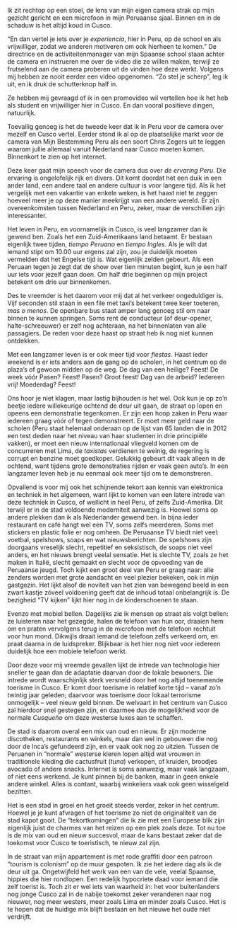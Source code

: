 <p class="intro">Ik zit rechtop op een stoel, de lens van mijn eigen camera strak op mijn gezicht gericht en een microfoon in mijn Peruaanse sjaal. Binnen en in de schaduw is het altijd koud in Cusco.</p>

“En dan vertel je iets over je *experiencia*, hier in Peru, op de school en als vrijwilliger, zodat we anderen motiveren om ook hierheen te komen.” De directrice en de activiteitenmanager van mijn Spaanse school staan achter de camera en instrueren me over de video die ze willen maken, terwijl ze frutselend aan de camera proberen uit de vinden hoe deze werkt. Volgens mij hebben ze nooit eerder een video opgenomen. “Zo stel je scherp”, leg ik uit, en ik druk de schutterknop half in.

Ze hebben mij gevraagd of ik in een promovideo wil vertellen hoe ik het heb als student en vrijwilliger hier in Cusco. En dan vooral positieve dingen, natuurlijk.

Toevallig genoeg is het de tweede keer dat ik in Peru voor de camera over mezelf en Cusco vertel. Eerder stond ik al op de plaatselijke markt voor de camera van Mijn Bestemming Peru als een soort Chris Zegers uit te leggen waarom jullie allemaal vanuit Nederland naar Cusco moeten komen. Binnenkort te zien op het internet.

Deze keer gaat mijn speech voor de camera dus over *de ervaring Peru*. Die ervaring is ongelofelijk rijk en divers. Dit komt doordat het een duik in een ander land, een andere taal en andere cultuur is voor langere tijd. Als ik het vergelijk met een vakantie van enkele weken, is het haast niet te zeggen hoeveel meer je op deze manier meekrijgt van een andere wereld. Er zijn overeenkomsten tussen Nederland en Peru, zeker, maar de verschillen zijn interessanter.

Het leven in Peru, en voornamelijk in Cusco, is veel langzamer dan ik gewend ben. Zoals het een Zuid-Amerikaans land betaamt. Er bestaan eigenlijk twee tijden, *tiempo Peruano* en *tiempo Ingles*. Als je wilt dat iemand stipt om 10.00 uur ergens zal zijn, zou je duidelijk moeten vermelden dat het Engelse tijd is. Wat eigenlijk zelden gebeurt. Als een Peruaan tegen je zegt dat de show over tien minuten begint, kun je een half uur iets voor jezelf gaan doen. Om half drie beginnen op mijn project betekent om drie uur binnenkomen.

Des te vreemder is het daarom voor mij dat al het verkeer ongeduldiger is. Vijf seconden stil staan in een file met taxi’s betekent twee keer toeteren, *mas o menos*. De openbare bus staat amper lang genoeg stil om naar binnen te kunnen springen. Soms rent de conducteur (of deur-opener, halte-schreeuwer) er zelf nog achteraan, na het binnenlaten van alle passagiers. De reden voor deze haast op straat heb ik nog niet kunnen ontdekken.

Met een langzamer leven is er ook meer tijd voor *fiestas*. Haast ieder weekend is er iets anders aan de gang op de scholen, in het centrum op de plaza’s of gewoon midden op de weg. De dag van een heilige? Feest! De week vóór Pasen? Feest! Pasen? Groot feest! Dag van de arbeid? Iedereen vrij! Moederdag? Feest!

Ons hoor je niet klagen, maar lastig bijhouden is het wel. Ook kun je op zo’n beetje iedere willekeurige ochtend de deur uit gaan, de straat op lopen en opeens een demonstratie tegenkomen. Er zijn een hoop zaken in Peru waar iedereen graag vóór of tegen demonstreert. Er moet meer geld naar de scholen (Peru staat helemaal onderaan op de lijst van 65 landen die in 2012 een test deden naar het niveau van haar studenten in drie principiële vakken), er moet een nieuw internationaal vliegveld komen om de concurreren met Lima, de *taxistas* verdienen te weinig, de regering is corrupt en benzine moet goedkoper. Gelukkig gebeurt dit vaak alleen in de ochtend, want tijdens grote demonstraties rijden er vaak geen auto’s. In een langzamer leven heb je nu eenmaal ook meer tijd om te demonstreren.

Opvallend is voor mij ook het schijnende tekort aan kennis van elektronica en techniek in het algemeen, want lijkt te komen van een latere intrede van deze techniek in Cusco, of wellicht in heel Peru, of zelfs Zuid-Amerika. Dit terwijl er in de stad voldoende moderniteit aanwezig is. Hoewel soms op andere plekken dan ik als Nederlander gewend ben. In bijna ieder restaurant en café hangt wel een TV, soms zelfs meerderen. Soms met stickers en plastic folie er nog omheen. De Peruaanse TV biedt niet veel: voetbal, spelshows, soaps en wat nieuwsberichten. De spelshows zijn doorgaans vreselijk slecht, repetitief en seksistisch, de soaps niet veel anders, en het nieuws brengt veelal sensatie. Het is slechte TV, zoals ze het maken in Italië, slecht gemaakt en slecht voor de opvoeding van de Peruaanse jeugd. Toch kijkt een groot deel van Peru er graag naar: alle zenders worden met grote aandacht en veel plezier bekeken, ook in mijn gastgezin. Het lijkt alsof de noviteit van het zien van bewegend beeld in een zwart kastje zóveel voldoening geeft dat de inhoud totaal onbelangrijk is. De bezigheid “TV kijken” lijkt hier nog in de kinderschoenen te staan.

Evenzo met mobiel bellen. Dagelijks zie ik mensen op straat als volgt bellen: ze luisteren naar het gezegde, halen de telefoon van hun oor, draaien hem om en praten vervolgens terug in de microfoon met de telefoon rechtuit voor hun mond. Dikwijls draait iemand de telefoon zelfs verkeerd om, en praat daarna in de luidspreker. Blijkbaar is het hier nog niet voor iedereen duidelijk hoe een mobiele telefoon werkt.

Door deze voor mij vreemde gevallen lijkt de intrede van technologie hier sneller te gaan dan de adaptatie daarvan door de lokale bewoners. Die intrede wordt waarschijnlijk sterk versneld door het nog altijd toenemende toerisme in Cusco. Er komt door toerisme in relatief korte tijd – vanaf zo’n twintig jaar geleden; daarvoor was toerisme door lokaal terrorisme onmogelijk – veel nieuw geld binnen. De welvaart in het centrum van Cusco zal hierdoor snel gestegen zijn, en daarmee dus de mogelijkheid voor de normale *Cusqueño* om deze westerse luxes aan te schaffen.

De stad is daarom overal een mix van oud en nieuw. Er zijn moderne discotheken, restaurants en winkels, maar dan wel in gebouwen die nog door de Inca’s gefundeerd zijn, en er vaak ook nog zo uitzien. Tussen de Peruanen in “normale” westerse kleren lopen altijd wat vrouwen in traditionele kleding die cactusfruit (*tuna*) verkopen, of kruiden, broodjes avocado of andere snacks. Internet is soms aanwezig, maar vaak langzaam, of niet eens werkend. Je kunt pinnen bij de banken, maar in geen enkele andere winkel. Alles is contant, waarbij winkeliers vaak ook geen wisselgeld bezitten.

Het is een stad in groei en het groeit steeds verder, zeker in het centrum. Hoewel je je kunt afvragen of het toerisme zo niet de originaliteit van de stad kapot gooit. De “tekortkomingen” die ik zie met een Europese blik zijn eigenlijk juist de charmes van het reizen op een plek zoals deze. Tot nu toe is de mix van oud en nieuw succesvol, maar de kans bestaat zeker dat de toekomst voor Cusco te toeristisch, te nieuw zal zijn.

In de straat van mijn appartement is met rode graffiti door een patroon “tourism is colonism” op de muur gespoten. Ik zie het iedere dag als ik de deur uit ga. Ongetwijfeld het werk van een van de vele, veelal Spaanse, hippies die hier rondlopen. Een redelijk hypocriete daad voor iemand die zelf toerist is. Toch zit er wel iets van waarheid in: het voor buitenlanders nog jonge Cusco zal in de nabije toekomst zeker veranderen naar nog nieuwer, nog meer westers, meer zoals Lima en minder zoals Cusco. Het is te hopen dat de huidige mix blijft bestaan en het nieuwe het oude niet verdrijft.